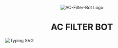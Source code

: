 <p align="center">
  <img src="https://envs.sh/n7L.jpg" alt="AC-Filter-Bot Logo">
</p>
<h1 align="center">
 AC FILTER BOT
</h1>

![Typing SVG](https://readme-typing-svg.herokuapp.com/?lines=Welcome+To+AC+Filter+Bot!)
</p>
